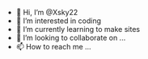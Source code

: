 - 👋 Hi, I’m @Xsky22
- 👀 I’m interested in coding
- 🌱 I’m currently learning to make sites
- 💞️ I’m looking to collaborate on ...
- 📫 How to reach me ...

<!---
Xsky22/Xsky22 is a ✨ special ✨ repository because its `README.md` (this file) appears on your GitHub profile.
You can click the Preview link to take a look at your changes.
--->
